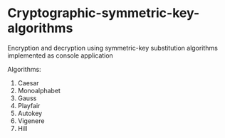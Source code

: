 # Cryptographic-symmetric-key-algorithms
Encryption and decryption using symmetric-key substitution algorithms implemented as console application

Algorithms:
1. Caesar
2. Monoalphabet
3. Gauss
4. Playfair
5. Autokey
6. Vigenere
7. Hill
